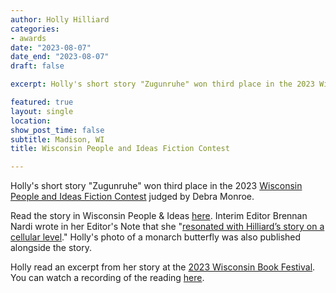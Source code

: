 ```yaml
---
author: Holly Hilliard
categories:
- awards
date: "2023-08-07"
date_end: "2023-08-07"
draft: false

excerpt: Holly's short story "Zugunruhe" won third place in the 2023 Wisconsin People & Ideas Fiction Contest judged by Debra Monroe. It appeared in the Summer 2024 issue of Wisconsin People & Ideas, a magazine published by the Wisconsin Academy of Sciences, Arts & Letters. Click here to read the story and see Holly read an excerpt at the 2023 Wisconsin Book Festival.

featured: true
layout: single
location: 
show_post_time: false
subtitle: Madison, WI
title: Wisconsin People and Ideas Fiction Contest

---
```


Holly's short story "Zugunruhe" won third place in the 2023 [Wisconsin People and Ideas Fiction Contest](https://www.wisconsinacademy.org/content/writing-contests) judged by Debra Monroe.

Read the story in Wisconsin People & Ideas [here](https://www.wisconsinacademy.org/magazine/summer-2024/fiction/zugunruhe). Interim Editor Brennan Nardi wrote in her Editor's Note that she "[resonated with Hilliard’s story on a cellular level](https://www.wisconsinacademy.org/magazine/summer-2024/editors-note/summer-well-earned)." Holly's photo of a monarch butterfly was also published alongside the story.

Holly read an excerpt from her story at the [2023 Wisconsin Book Festival](https://www.wisconsinbookfestival.org/events/wisconsin-people-ideas-2023-fiction-and-poetry-contest-winners). You can watch a recording of the reading [here](https://www.crowdcast.io/c/wbf-wpi-reading).